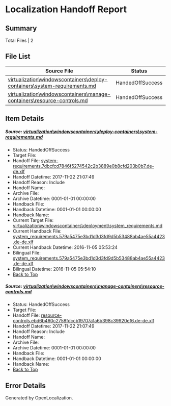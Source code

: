 # <a name='report-top'></a> Localization Handoff Report

## Summary
 Total Files | 2

## File List
 Source File | Status | Details 
 ----------- | ------ | ------- 
 [virtualization\windowscontainers\deploy-containers\system-requirements.md](https://github.com/Microsoft/Virtualization-Documentation-Private/blob/64f5f8d838f72ea8e0e66a72eeb4ab78d982b715/virtualization/windowscontainers/deploy-containers/system-requirements.md) | HandedOffSuccess | [Details](#6ae690ff6592198bc16cbaf60489d3ed5aceeeb0301)
 [virtualization\windowscontainers\manage-containers\resource-controls.md](https://github.com/Microsoft/Virtualization-Documentation-Private/blob/64f5f8d838f72ea8e0e66a72eeb4ab78d982b715/virtualization/windowscontainers/manage-containers/resource-controls.md) | HandedOffSuccess | [Details](#bc36f1f59ed339b2cc3dd3372a5cd5119f470c7c336)

## Item Details
##### <a name='6ae690ff6592198bc16cbaf60489d3ed5aceeeb0301'></a> Source: [virtualization\windowscontainers\deploy-containers\system-requirements.md](https://github.com/Microsoft/Virtualization-Documentation-Private/blob/64f5f8d838f72ea8e0e66a72eeb4ab78d982b715/virtualization/windowscontainers/deploy-containers/system-requirements.md)
* Status: HandedOffSuccess
* Target File: 
* Handoff File: [system-requirements.7dbcfcd7846f5274542c2b3889e0b8cfd203b0b7.de-de.xlf](https://github.com/MicrosoftDocs/Virtualization-Documentation-Private.handoff/blob/b65c60dbb6ee431917b69a874105534750f437ab/ol-handoff/MicrosoftDocs/Virtualization-Documentation-Private.de-de/live/system-requirements.7dbcfcd7846f5274542c2b3889e0b8cfd203b0b7.de-de.xlf)
* Handoff Datetime: 2017-11-22 21:07:49
* Handoff Reason: Include
* Handoff Name: 
* Archive File: 
* Archive Datetime: 0001-01-01 00:00:00
* Handback File: 
* Handback Datetime: 0001-01-01 00:00:00
* Handback Name: 
* Current Target File: [virtualization\windowscontainers\deployment\system_requirements.md](https://github.com/MicrosoftDocs/Virtualization-Documentation-Private.de-de/blob/dcceb8fd49170e953de63ab67b146c758822b276/virtualization/windowscontainers/deployment/system_requirements.md)
* Current Handback File: [system_requirements.579a5475e3bd1d3d3fd9d5b53488ab4ae55a4423.de-de.xlf](https://github.com/MicrosoftDocs/Virtualization-Documentation-Private.handback/blob/8e6e2a8fa6267dfcbca35032875f8052853a4695/ol-handback/Microsoft/Virtualization-Documentation-Private.de-de/live/system_requirements.579a5475e3bd1d3d3fd9d5b53488ab4ae55a4423.de-de.xlf)
* Current Handback Datetime: 2016-11-05 05:53:24
* Bilingual File: [system_requirements.579a5475e3bd1d3d3fd9d5b53488ab4ae55a4423.de-de.xlf](https://github.com/MicrosoftDocs/Virtualization-Documentation-Private.handback/blob/8e6e2a8fa6267dfcbca35032875f8052853a4695/ol-handback/Microsoft/Virtualization-Documentation-Private.de-de/live/system_requirements.579a5475e3bd1d3d3fd9d5b53488ab4ae55a4423.de-de.xlf)
* Bilingual Datetime: 2016-11-05 05:54:10
* [Back to Top](#report-top)

##### <a name='bc36f1f59ed339b2cc3dd3372a5cd5119f470c7c336'></a> Source: [virtualization\windowscontainers\manage-containers\resource-controls.md](https://github.com/Microsoft/Virtualization-Documentation-Private/blob/64f5f8d838f72ea8e0e66a72eeb4ab78d982b715/virtualization/windowscontainers/manage-containers/resource-controls.md)
* Status: HandedOffSuccess
* Target File: 
* Handoff File: [resource-controls.ebd6b460c2758fdccb19707a1a6b398c39920ef6.de-de.xlf](https://github.com/MicrosoftDocs/Virtualization-Documentation-Private.handoff/blob/b65c60dbb6ee431917b69a874105534750f437ab/ol-handoff/MicrosoftDocs/Virtualization-Documentation-Private.de-de/live/resource-controls.ebd6b460c2758fdccb19707a1a6b398c39920ef6.de-de.xlf)
* Handoff Datetime: 2017-11-22 21:07:49
* Handoff Reason: Include
* Handoff Name: 
* Archive File: 
* Archive Datetime: 0001-01-01 00:00:00
* Handback File: 
* Handback Datetime: 0001-01-01 00:00:00
* Handback Name: 
* [Back to Top](#report-top)


## Error Details

Generated by OpenLocalization.

